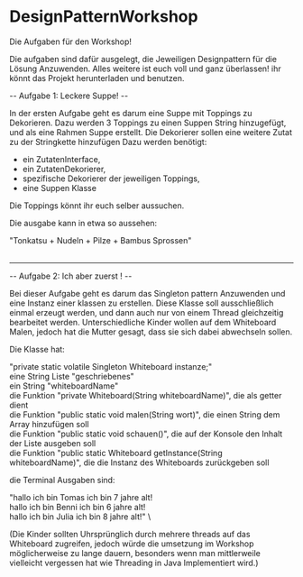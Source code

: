 # DesignPatternWorkshop

Die Aufgaben für den Workshop!

Die aufgaben sind dafür ausgelegt, die Jeweiligen Designpattern für die Lösung Anzuwenden. Alles weitere ist euch voll und ganz überlassen! 
ihr könnt das Projekt herunterladen und benutzen.

-- Aufgabe 1: Leckere Suppe! --

In der ersten Aufgabe geht es darum eine Suppe mit Toppings zu Dekorieren. Dazu werden 3 Toppings zu einen Suppen String hinzugefügt, und als eine Rahmen Suppe erstellt. Die Dekorierer sollen eine weitere Zutat zu der Stringkette hinzufügen
Dazu werden benötigt:

- ein ZutatenInterface,
- ein ZutatenDekorierer,
- spezifische Dekorierer der jeweiligen Toppings,
- eine Suppen Klasse


Die Toppings könnt ihr euch selber aussuchen.

Die ausgabe kann in etwa so aussehen:

"Tonkatsu + Nudeln + Pilze + Bambus Sprossen"
<br/><br/>

---------


-- Aufgabe 2: Ich aber zuerst ! -- 
<br/>

Bei dieser Aufgabe geht es darum das Singleton pattern Anzuwenden und eine Instanz einer klassen zu erstellen. Diese Klasse soll ausschließlich einmal erzeugt werden, und dann auch nur von einem Thread gleichzeitig bearbeitet werden. 
Unterschiedliche Kinder wollen auf dem Whiteboard Malen, jedoch hat die Mutter gesagt, dass sie sich dabei abwechseln sollen.

Die Klasse hat:

"private static volatile Singleton Whiteboard instanze;" \
eine String Liste "geschriebenes" \
ein String "whiteboardName" \
die Funktion "private Whiteboard(String whiteboardName)", die als getter dient \
die Funktion "public static void malen(String wort)", die einen String dem Array hinzufügen soll \
die Funktion "public static void schauen()", die auf der Konsole den Inhalt der Liste ausgeben soll \
die Funktion "public static Whiteboard getInstance(String whiteboardName)", die die Instanz des Whiteboards zurückgeben soll


die Terminal Ausgaben sind:

"hallo ich bin Tomas ich bin 7 jahre alt! \
hallo ich bin Benni ich bin 6 jahre alt! \
hallo ich bin Julia ich bin 8 jahre alt!" \







(Die Kinder sollten Uhrsprünglich durch mehrere threads auf das Whiteboard zugreifen, jedoch würde die umsetzung im Workshop möglicherweise zu lange dauern, besonders wenn man mittlerweile vielleicht vergessen hat wie Threading in Java Implementiert wird.)




